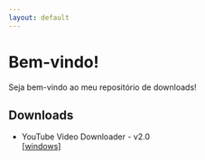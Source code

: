 ```yaml
---
layout: default
---
```


# Bem-vindo!

Seja bem-vindo ao meu repositório de downloads!

## Downloads

* YouTube Video Downloader - v2.0 <br>
[[windows]](https://drive.google.com/file/d/1OVnBl9HmDlk8vFbjoBnbOnJYvkytWPeV/view?usp=sharing)